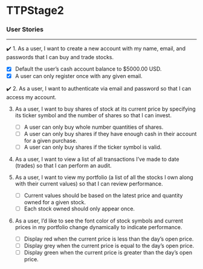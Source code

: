 # TTPStage2

### User Stories

---

✔️ 1. As a user, I want to create a new account with my name, email, and passwords that I can buy and trade stocks.

- [x] Default the user’s cash account balance to \$5000.00 USD.
- [x] A user can only register once with any given email.

✔️ 2. As a user, I want to authenticate via email and password so that I can access my account.

3. As a user, I want to buy shares of stock at its current price by specifying its ticker symbol and the number of shares so that I can invest.

   - [ ] A user can only buy whole number quantities of shares.
   - [ ] A user can only buy shares if they have enough cash in their account for a given purchase.
   - [ ] A user can only buy shares if the ticker symbol is valid.

4. As a user, I want to view a list of all transactions I’ve made to date (trades) so that I can perform an audit.

5. As a user, I want to view my portfolio (a list of all the stocks I own along with their current values) so that I can review performance.

   - [ ] Current values should be based on the latest price and quantity owned for a given stock.
   - [ ] Each stock owned should only appear once.

6. As a user, I’d like to see the font color of stock symbols and current prices in my portfolio change dynamically to indicate performance.
   - [ ] Display red when the current price is less than the day’s open price.
   - [ ] Display grey when the current price is equal to the day’s open price.
   - [ ] Display green when the current price is greater than the day’s open price.
